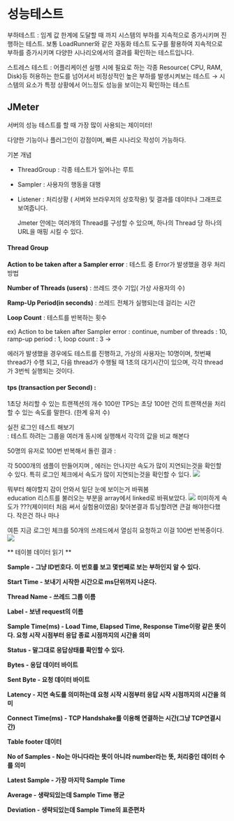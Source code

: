 성능테스트
===========
부하테스트 : 임계 값 한계에 도달할 때 까지 시스템의 부하를 지속적으로 증가시키며 진행하는 테스트. 보통 LoadRunner와 같은 자동화 테스트 도구를 활용하여 지속적으로 부하를 증가시키며 다양한 시나리오에서의 결과를 확인하는 테스트입니다.

스트레스 테스트 : 어플리케이션 실행 시에 필요로 하는 각종 Resource( CPU, RAM, Disk)등 허용하는 한도를 넘어서서 비정상적인 높은 부하를 발생시켜보는 테스트 → 시스템의 요소가 특정 상황에서 어느정도 성능을 보이는지 확인하는 테스트

## JMeter

서버의 성능 테스트를 할 때 가장 많이 사용되는 제이미터!

다양한 기능이나 플러그인이 강점이며, 빠른 시나리오 작성이 가능하다.

기본 개념

- ThreadGroup : 각종 테스트가 일어나는 루트
- Sampler : 사용자의 행동을 대행
- Listener : 처리상황 ( 서버와 브라우저의 상호작용) 및 결과를 데이터나 그래프로 보여줍니다.  


  Jmeter 안에는 여러개의 Thread를 구성할 수 있으며, 하나의 Thread 당 하나의 URL을 매핑 시킬 수 있다.


#### Thread Group

**Action to be taken after a Sampler error** :
테스트 중 Error가 발생했을 경우 처리 방법  

**Number of Threads (users)**  : 쓰레드 갯수 기입( 가상 사용자의 수)  

**Ramp-Up Period(in seconds)** : 쓰레드 전체가 실행되는데 걸리는 시간  

**Loop Count**  :  테스트를 반복하는 횟수  

ex) Action to be taken after Sampler error : continue, number of threads : 10, ramp-up period : 1, loop  count : 3  →

에러가 발생했을 경우에도 테스트를 진행하고, 가상의 사용자는 10명이며, 첫번째 thread가 수행 되고, 다음 thread가 수행될 때 1초의 대기시간이 있으며,
각각 thread가 3번씩 실행되는 것이다.




#### tps (transaction per Second) :  
1초당 처리할 수 있는 트랜젝션의 개수 100만 TPS는 초당 100만 건의 트랜잭션을 처리할 수 있는 속도를 말한다. (한계 유저 수)


실전 로그인 테스트 해보기  
: 테스트 하려는 그룹을 여러개 동시에 실행해서 각각의 값을 비교 해본다


50명의 유저로 100번 반복해서 돌린 결과 :

각 5000개의 샘플이 만들어지며 , 에러는 안나지만 속도가 많이 지연되는것을 확인할 수 있다.
특히 로그인 체크에서 속도가 많이 지연되는것을 확인할 수 있다.
<img src = "https://s3.us-west-2.amazonaws.com/secure.notion-static.com/7f6581c2-06d2-480b-aebd-9da6375b1231/Untitled.png?X-Amz-Algorithm=AWS4-HMAC-SHA256&X-Amz-Content-Sha256=UNSIGNED-PAYLOAD&X-Amz-Credential=AKIAT73L2G45EIPT3X45%2F20211215%2Fus-west-2%2Fs3%2Faws4_request&X-Amz-Date=20211215T172251Z&X-Amz-Expires=86400&X-Amz-Signature=fb6642a44dbc055edf42ad9f12a3b8907d168c8c7ecd00e7c247b1ab57e00201&X-Amz-SignedHeaders=host&response-content-disposition=filename%20%3D%22Untitled.png%22&x-id=GetObject">


뭐부터 해야할지 감이 안와서 일단 눈에 보이는거 바꿔봄  
education 리스트를 불러오는 부분을  array에서 linked로 바꿔보았다. 
<img src= "https://s3.us-west-2.amazonaws.com/secure.notion-static.com/45ead66a-de3a-42ed-aab1-8f6f0584a177/Untitled.png?X-Amz-Algorithm=AWS4-HMAC-SHA256&X-Amz-Content-Sha256=UNSIGNED-PAYLOAD&X-Amz-Credential=AKIAT73L2G45EIPT3X45%2F20211215%2Fus-west-2%2Fs3%2Faws4_request&X-Amz-Date=20211215T172426Z&X-Amz-Expires=86400&X-Amz-Signature=20178644edb0f16cff61d7de1ef6d66485253e4f910f4fd8c1f043ce9c028af0&X-Amz-SignedHeaders=host&response-content-disposition=filename%20%3D%22Untitled.png%22&x-id=GetObject">
미미하게 속도가 ???(제이미터 처음 써서 실험용이였음)  찾아본결과 튜닝할려면 큰걸 해야한다했다. 작은건 하나 마나 


여튼 지금 로그인 체크를 50개의 쓰레드에서 열심히 요청하고 이걸 100번 반복중이다. 
<img src = "https://s3.us-west-2.amazonaws.com/secure.notion-static.com/aa08e8fb-de9f-4aae-bc56-19efded03050/Untitled.png?X-Amz-Algorithm=AWS4-HMAC-SHA256&X-Amz-Content-Sha256=UNSIGNED-PAYLOAD&X-Amz-Credential=AKIAT73L2G45EIPT3X45%2F20211215%2Fus-west-2%2Fs3%2Faws4_request&X-Amz-Date=20211215T172616Z&X-Amz-Expires=86400&X-Amz-Signature=33eed01255bcf7c864921af5102c0a48d6623ed519b339db4b33b550224062b1&X-Amz-SignedHeaders=host&response-content-disposition=filename%20%3D%22Untitled.png%22&x-id=GetObject">


** 테이블 데이터 읽기 **  

**Sample - 그냥 ID번호다. 이 번호를 보고 몇번째로 보는 부하인지 알 수 있다.**

**Start Time - 보내기 시작한 시간으로 ms단위까지 나온다.**

**Thread Name - 쓰레드 그룹 이름**

**Label - 보낸 request의 이름**

**Sample Time(ms) - Load Time, Elapsed Time, Response Time이랑 같은 뜻이다. 요청 시작 시점부터 응답 종료 시점까지의 시간을 의미**

**Status - 말그대로 응답상태를 확인할 수 있다.**

**Bytes - 응답 데이터 바이트**

**Sent Byte - 요청 데이터 바이트**

**Latency - 지연 속도를 의미하는데 요청 시작 시점부터 응답 시작 시점까지의 시간을 의미**

**Connect Time(ms) - TCP Handshake를 이용해 연결하는 시간(그냥 TCP연결시간)**

**Table footer 데이터**

**No of Samples - No는 아니다라는 뜻이 아니라 number라는 뜻, 처리중인 데이터 수를 의미**

**Latest Sample - 가장 마지막 Sample Time**

**Average - 생략되있는데 Sample Time 평균**

**Deviation - 생략되있는데 Sample Time의 표준편차**